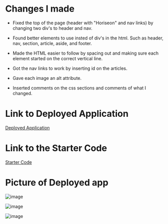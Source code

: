 # Changes I made
- Fixed the top of the page (header with "Horiseon" and nav links) by changing two div's to header and nav.

- Found better elements to use insted of div's in the html. Such as header, nav, section, article, aside, and footer.

- Made the HTML easier to follow by spacing out and making sure each element started on the correct vertical line.

- Got the nav links to work by inserting id on the articles.

- Gave each image an alt attribute. 

- Inserted comments on the css sections and comments of what I changed.



# Link to Deployed Application
[Deployed Application](https://krosengr4.github.io/Accessability/)

# Link to the Starter Code
[Starter Code](https://github.com/coding-boot-camp/urban-octo-telegram)

# Picture of Deployed app
![image](https://github.com/krosengr4/Accessability/assets/139993281/7c30fa3b-8519-4b11-b77f-538a1553ea8c)

![image](https://github.com/krosengr4/Accessability/assets/139993281/940eb3d2-6b70-48f3-8779-09267c148a9e)

![image](https://github.com/krosengr4/Accessability/assets/139993281/084a3000-c539-4a9d-a009-049dd214195e)

 
